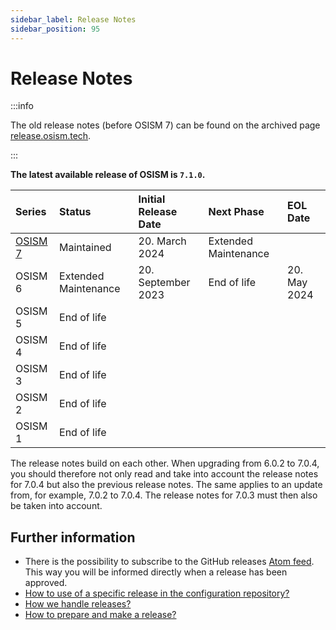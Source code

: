 ```yaml
---
sidebar_label: Release Notes
sidebar_position: 95
---
```


# Release Notes

:::info

The old release notes (before OSISM 7) can be found on the archived page
[release.osism.tech](https://release.osism.tech).

:::

**The latest available release of OSISM is `7.1.0`.**

| Series               | Status               | Initial Release Date | Next Phase           | EOL Date     |
|:---------------------|:---------------------|:---------------------|:---------------------|:-------------|
| [OSISM 7](./osism-7) | Maintained           | 20. March 2024       | Extended Maintenance |              |
| OSISM 6              | Extended Maintenance | 20. September 2023   | End of life          | 20. May 2024 |
| OSISM 5              | End of life          |                      |                      |              |
| OSISM 4              | End of life          |                      |                      |              |
| OSISM 3              | End of life          |                      |                      |              |
| OSISM 2              | End of life          |                      |                      |              |
| OSISM 1              | End of life          |                      |                      |              |

The release notes build on each other. When upgrading from 6.0.2 to 7.0.4, you should
therefore not only read and take into account the release notes for 7.0.4 but also the
previous release notes. The same applies to an update from, for example, 7.0.2 to 7.0.4.
The release notes for 7.0.3 must then also be taken into account.

## Further information

* There is the possibility to subscribe to the GitHub releases [Atom feed](https://github.com/osism/release/releases.atom).
  This way you will be informed directly when a release has been approved.
* [How to use of a specific release in the configuration repository?](https://osism.tech/docs/guides/configuration-guide/manager#stable-release)
* [How we handle releases?](https://osism.tech/docs/guides/other-guides/developer-guide/releases#how-we-handle-releases)
* [How to prepare and make a release?](https://osism.tech/docs/guides/other-guides/developer-guide/releases#how-to-make-a-release)
